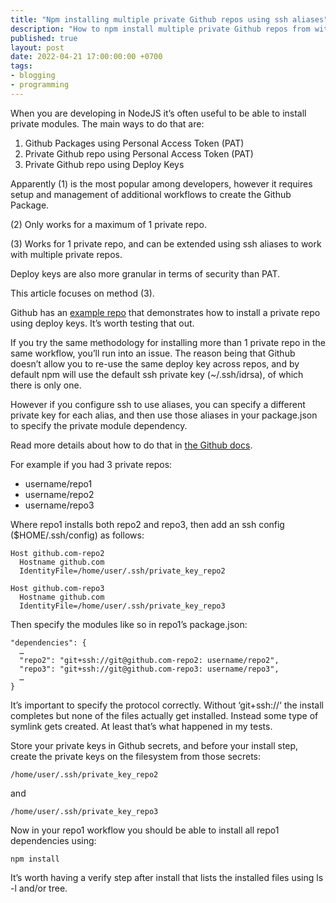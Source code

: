```yaml
---
title: "Npm installing multiple private Github repos using ssh aliases"
description: "How to npm install multiple private Github repos from within a Github Action"
published: true
layout: post
date: 2022-04-21 17:00:00:00 +0700
tags:
- blogging
- programming
---
```

When you are developing in NodeJS it’s often useful to be able to install private modules. The main ways to do that are:

1. Github Packages using Personal Access Token (PAT)
2. Private Github repo using Personal Access Token (PAT)
3. Private Github repo using Deploy Keys

Apparently (1) is the most popular among developers, however it requires setup and management of additional workflows to create the Github Package.

(2) Only works for a maximum of 1 private repo.

(3) Works for 1 private repo, and can be extended using ssh aliases to work with multiple private repos. 

Deploy keys are also more granular in terms of security than PAT.

This article focuses on method (3).

Github has an [example repo](https://github.com/jcansdale-test/consume-private-npm-package) that demonstrates how to install a private repo using deploy keys. It’s worth testing that out.

If you try the same methodology for installing more than 1 private repo in the same workflow, you’ll run into an issue. The reason being that Github doesn’t allow you to re-use the same deploy key across repos, and by default npm will use the default ssh private key (~/.ssh/idrsa), of which there is only one.

However if you configure ssh to use aliases, you can specify a different private key for each alias, and then use those aliases in your package.json to specify the private module dependency.

Read more details about how to do that in [the  Github docs](https://docs.github.com/en/developers/overview/managing-deploy-keys#using-multiple-repositories-on-one-server).

For example if you had 3 private repos:

- username/repo1
- username/repo2
- username/repo3

Where repo1 installs both repo2 and repo3, then add an ssh config ($HOME/.ssh/config) as follows:

```
Host github.com-repo2
  Hostname github.com
  IdentityFile=/home/user/.ssh/private_key_repo2

Host github.com-repo3
  Hostname github.com
  IdentityFile=/home/user/.ssh/private_key_repo3
```

Then specify the modules like so in repo1’s package.json:


```
"dependencies": {
  …
  "repo2": "git+ssh://git@github.com-repo2: username/repo2",
  "repo3": "git+ssh://git@github.com-repo3: username/repo3",
  …
}
```

It’s important to specify the protocol correctly. Without ‘git+ssh://‘ the install completes but none of the files actually get installed. Instead some type of symlink gets created. At least that’s what happened in my tests. 

Store your private keys in Github secrets, and before your install step, create the private keys on the filesystem from those secrets:

```
/home/user/.ssh/private_key_repo2
```

and

```
/home/user/.ssh/private_key_repo3
```

Now in your repo1 workflow you should be able to install all repo1 dependencies using:

```
npm install
```

It’s worth having a verify step after install that lists the installed files using ls -l and/or tree.
